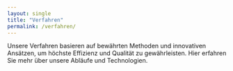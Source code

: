 ```yaml
---
layout: single
title: "Verfahren"
permalink: /verfahren/
---
```


Unsere Verfahren basieren auf bewährten Methoden und innovativen Ansätzen, um höchste Effizienz und Qualität zu gewährleisten. Hier erfahren Sie mehr über unsere Abläufe und Technologien.
